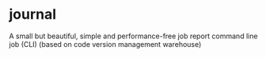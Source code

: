 # journal

A small but beautiful, simple and performance-free job report command line job (CLI) (based on code version management warehouse)

